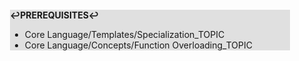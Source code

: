 <div style="margin:2em; background-color: #e0e0e0;">

<strong>↩PREREQUISITES↩</strong>

 * Core Language/Templates/Specialization_TOPIC
 * Core Language/Concepts/Function Overloading_TOPIC

</div>

